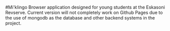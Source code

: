 #Mi'klingo
Browser application designed for young students at the Eskasoni Revserve.
Current version will not completely work on Github Pages due to the use of mongodb as the database and other backend systems in the project.
